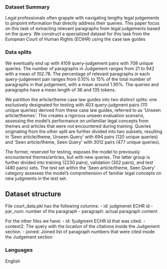 
### Dataset Summary

Legal professionals often grapple with navigating lengthy legal judgements to pinpoint information that directly address their queries. This paper focus on this task of extracting relevant paragraphs from legal judgements based on the query. We construct a specialized dataset for this task from the European Court of Human Rights (ECtHR) using the case law guides

### Data splits
We eventually end up with 4109 query-judgement pairs with 708 unique queries. The number of paragraphs in Judgement ranges from 21 to 942 with a mean of 102.78. The percentage of relevant paragraphs in each query-judgement pair ranges from 0.10% to 15% of the total number of paragraphs in that judgement, with a mean around 1.95%. The queries and paragraphs have a mean length of 36 and 135 tokens.

We partition the article/theme case law guides into two distinct splits: one exclusively designated for testing with 403 query-judgment pairs (111 unique queries) derived from these case law guides, referred to as 'Unseen article/themes'. This creates a rigorous unseen evaluation scenario, assessing the model’s performance on unfamiliar legal concepts from themes and articles that were not encountered during training. Queries originating from the other split are further divided into two subsets, resulting in 'Seen article/theme, Unseen Query' with 694 pairs (120 unique queries) and 'Seen article/theme, Seen Query' with 3012 pairs (477 unique queries). 

The former, reserved for testing, exposes the model to previously encountered themes/articles, but with new queries. The latter group is further divided into training (2230 pairs), validation (302 pairs), and test (480 pairs) sets. The test set within the 'Seen article/theme, Seen Query' category assesses the model’s comprehension of familiar legal concepts on new judgments in the test set.

## Dataset structure

File court_data.pkl has the following columns:
    - id: judgmenet ECHR id
    - par_num: number of the paragraph
    - paragraph: actual paragraph content

For the other files we have: 
    - id: fjudgment ECHR id that was cited.
    - context2: The query with the location of the citations inside the Judgement section.
    - joined: Joined list of paragraph numbers that were cited inside the Judgement section

### Languages

English